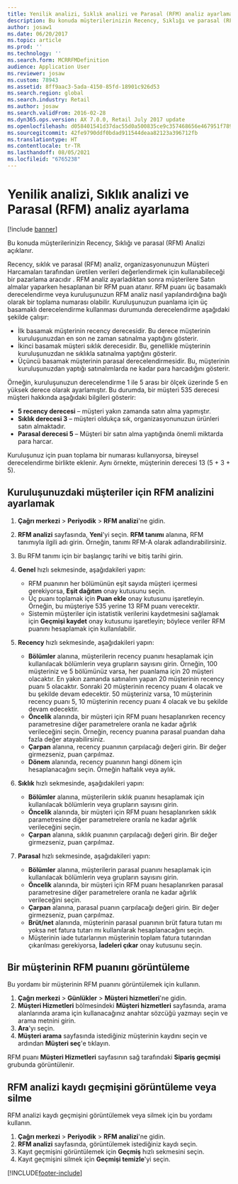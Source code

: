 ```yaml
---
title: Yenilik analizi, Sıklık analizi ve Parasal (RFM) analiz ayarlama
description: Bu konuda müşterilerinizin Recency, Sıklığı ve parasal (RFM) Analizi açıklanır.
author: josaw1
ms.date: 06/20/2017
ms.topic: article
ms.prod: ''
ms.technology: ''
ms.search.form: MCRRFMDefinition
audience: Application User
ms.reviewer: josaw
ms.custom: 78943
ms.assetid: 8ff9aac3-5ada-4150-85fd-18901c926d53
ms.search.region: global
ms.search.industry: Retail
ms.author: josaw
ms.search.validFrom: 2016-02-28
ms.dyn365.ops.version: AX 7.0.0, Retail July 2017 update
ms.openlocfilehash: d058401541d37dac55d0a500835ce9c357468656e467951f789207452f798d94
ms.sourcegitcommit: 42fe9790ddf0bdad911544deaa82123a396712fb
ms.translationtype: HT
ms.contentlocale: tr-TR
ms.lasthandoff: 08/05/2021
ms.locfileid: "6765238"
---
```

# <a name="set-up-recency-frequency-and-monetary-rfm-analysis"></a>Yenilik analizi, Sıklık analizi ve Parasal (RFM) analiz ayarlama

[!include [banner](includes/banner.md)]

Bu konuda müşterilerinizin Recency, Sıklığı ve parasal (RFM) Analizi açıklanır.

Recency, sıklık ve parasal (RFM) analiz, organizasyonunuzun Müşteri Harcamaları tarafından üretilen verileri değerlendirmek için kullanabileceği bir pazarlama aracıdır . RFM analiz ayarladıktan sonra müşterilere Satın almalar yaparken hesaplanan bir RFM puan atanır. RFM puanı üç basamaklı derecelendirme veya kuruluşunuzun RFM analiz nasıl yapılandırdığına bağlı olarak bir toplama numarası olabilir. Kuruluşunuzun puanlama için üç basamaklı derecelendirme kullanması durumunda derecelendirme aşağıdaki şekilde çalışır:

- İlk basamak müşterinin recency derecesidir. Bu derece müşterinin kuruluşunuzdan en son ne zaman satınalma yaptığını gösterir.
- İkinci basamak müşteri sıklık derecesidir. Bu, genellikle müşterinin kuruluşunuzdan ne sıklıkla satınalma yaptığını gösterir.
- Üçüncü basamak müşterinin parasal derecelendirmesidir. Bu, müşterinin kuruluşunuzdan yaptığı satınalımlarda ne kadar para harcadığını gösterir.

Örneğin, kuruluşunuzun derecelendirme 1 ile 5 arası bir ölçek üzerinde 5 en yüksek derece olarak ayarlamıştır. Bu durumda, bir müşteri 535 derecesi müşteri hakkında aşağıdaki bilgileri gösterir:

- **5 recency derecesi** – müşteri yakın zamanda satın alma yapmıştır.
- **Sıklık derecesi 3** – müşteri oldukça sık, organizasyonunuzun ürünleri satın almaktadır.
- **Parasal derecesi 5** – Müşteri bir satın alma yaptığında önemli miktarda para harcar.

Kuruluşunuz için puan toplama bir numarası kullanıyorsa, bireysel derecelendirme birlikte eklenir. Aynı örnekte, müşterinin derecesi 13 (5 + 3 + 5).

## <a name="set-up-rfm-analysis-for-the-customers-in-your-organization"></a>Kuruluşunuzdaki müşteriler için RFM analizini ayarlamak

1. **Çağrı merkezi** \> **Periyodik** \> **RFM analizi**'ne gidin.
2. **RFM analizi** sayfasında, **Yeni**'yi seçin. **RFM tanımı** alanına, RFM tanımıyla ilgili adı girin. Örneğin, tanımı RFM-A olarak adlandırabilirsiniz.
3. Bu RFM tanımı için bir başlangıç tarihi ve bitiş tarihi girin.
4. **Genel** hızlı sekmesinde, aşağıdakileri yapın:

    - RFM puanının her bölümünün eşit sayıda müşteri içermesi gerekiyorsa, **Eşit dağıtım** onay kutusunu seçin.
    - Üç puanı toplamak için **Puan ekle** onay kutusunu işaretleyin. Örneğin, bu müşteriye 535 yerine 13 RFM puanı verecektir.
    - Sistemin müşteriler için istatistik verilerini kaydetmesini sağlamak için **Geçmişi kaydet** onay kutusunu işaretleyin; böylece veriler RFM puanını hesaplamak için kullanılabilir.

5. **Recency** hızlı sekmesinde, aşağıdakileri yapın:

    - **Bölümler** alanına, müşterilerin recency puanını hesaplamak için kullanılacak bölümlerin veya grupların sayısını girin. Örneğin, 100 müşteriniz ve 5 bölümünüz varsa, her puanlama için 20 müşteri olacaktır. En yakın zamanda satınalım yapan 20 müşterinin recency puanı 5 olacaktır. Sonraki 20 müşterinin recency puanı 4 olacak ve bu şekilde devam edecektir. 50 müşteriniz varsa, 10 müşterinin recency puanı 5, 10 müşterinin recency puanı 4 olacak ve bu şekilde devam edecektir.
    - **Öncelik** alanında, bir müşteri için RFM puanı hesaplanırken recency parametresine diğer parametrelere oranla ne kadar ağırlık verileceğini seçin. Örneğin, recency puanına parasal puandan daha fazla değer atayabilirsiniz.
    - **Çarpan** alanına, recency puanının çarpılacağı değeri girin. Bir değer girmezseniz, puan çarpılmaz.
    - **Dönem** alanında, recency puanının hangi dönem için hesaplanacağını seçin. Örneğin haftalık veya aylık.

6. **Sıklık** hızlı sekmesinde, aşağıdakileri yapın:

    - **Bölümler** alanına, müşterilerin sıklık puanını hesaplamak için kullanılacak bölümlerin veya grupların sayısını girin.
    - **Öncelik** alanında, bir müşteri için RFM puanı hesaplanırken sıklık parametresine diğer parametrelere oranla ne kadar ağırlık verileceğini seçin.
    - **Çarpan** alanına, sıklık puanının çarpılacağı değeri girin. Bir değer girmezseniz, puan çarpılmaz.

7. **Parasal** hızlı sekmesinde, aşağıdakileri yapın:

    - **Bölümler** alanına, müşterilerin parasal puanını hesaplamak için kullanılacak bölümlerin veya grupların sayısını girin.
    - **Öncelik** alanında, bir müşteri için RFM puanı hesaplanırken parasal parametresine diğer parametrelere oranla ne kadar ağırlık verileceğini seçin.
    - **Çarpan** alanına, parasal puanın çarpılacağı değeri girin. Bir değer girmezseniz, puan çarpılmaz.
    - **Brüt/net** alanında, müşterinin parasal puanının brüt fatura tutarı mı yoksa net fatura tutarı mı kullanılarak hesaplanacağını seçin.
    - Müşterinin iade tutarlarının müşterinin toplam fatura tutarından çıkarılması gerekiyorsa, **İadeleri çıkar** onay kutusunu seçin.

## <a name="view-a-customers-rfm-score"></a>Bir müşterinin RFM puanını görüntüleme

Bu yordamı bir müşterinin RFM puanını görüntülemek için kullanın.

1. **Çağrı merkezi** \> **Günlükler** \> **Müşteri hizmetleri**'ne gidin.
2. **Müşteri Hizmetleri** bölmesindeki **Müşteri hizmetleri** sayfasında, arama alanlarında arama için kullanacağınız anahtar sözcüğü yazmayı seçin ve arama metnini girin.
3. **Ara**'yı seçin.
4. **Müşteri arama** sayfasında istediğiniz müşterinin kaydını seçin ve ardından **Müşteri seç**'e tıklayın.

RFM puanı **Müşteri Hizmetleri** sayfasının sağ tarafındaki **Sipariş geçmişi** grubunda görüntülenir.

## <a name="view-or-clear-the-history-of-an-rfm-analysis-record"></a>RFM analizi kaydı geçmişini görüntüleme veya silme

RFM analizi kaydı geçmişini görüntülemek veya silmek için bu yordamı kullanın.

1. **Çağrı merkezi** \> **Periyodik** \> **RFM analizi**'ne gidin.
2. **RFM analizi** sayfasında, görüntülemek istediğiniz kaydı seçin.
3. Kayıt geçmişini görüntülemek için **Geçmiş** hızlı sekmesini seçin.
4. Kayıt geçmişini silmek için **Geçmişi temizle**'yi seçin.


[!INCLUDE[footer-include](../includes/footer-banner.md)]